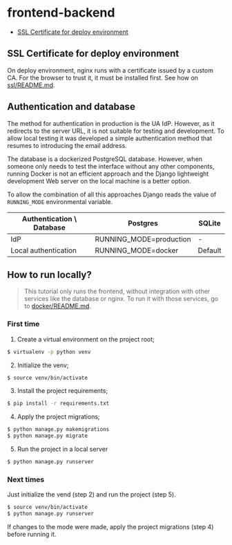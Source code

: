 # frontend-backend



- [SSL Certificate for deploy environment](SSL-Certificate-for-deploy-environment)



## SSL Certificate for deploy environment

On deploy environment, nginx runs with a certificate issued by a custom CA. For the browser to trust it, it must be installed first. See how on [ssl/README.md](ssl/README.md).



## Authentication and database

The method for authentication in production is the UA IdP. However, as it redirects to the server URL, it is not suitable for testing and development. To allow local testing it was developed a simple authentication method that resumes to introducing the email address.

The database is a dockerized PostgreSQL database. However, when someone only needs to test the interface without any other components, running Docker is not an efficient approach and the Django  lightweight development Web server on the local machine is a better option.

To allow the combination of all this approaches Django reads the value of `RUNNING_MODE` environmental variable.

| Authentication \ Database | Postgres                | SQLite  |
| ------------------------- | ----------------------- | ------- |
| IdP                       | RUNNING_MODE=production | -       |
| Local authentication      | RUNNING_MODE=docker     | Default |

 



## How to run locally?

> This tutorial only runs the frontend, without integration with other services like the database or nginx. To run it with those services, go to [docker/README.md](docker/README.md).



### First time

1. Create a virtual environment on the project root;

```bash
$ virtualenv -p python venv
```

2. Initialize the venv;

```bash
$ source venv/bin/activate
```

3. Install the project requirements;

```bash
$ pip install -r requirements.txt
```

4. Apply the project migrations;

```bash
$ python manage.py makemigrations
$ python manage.py migrate
```

5. Run the project in a local server

```bash
$ python manage.py runserver
```



### Next times

Just initialize the vend (step 2) and run the project (step 5).

```bash
$ source venv/bin/activate
$ python manage.py runserver
```

If changes to the mode were made, apply the project migrations (step 4) before running it.